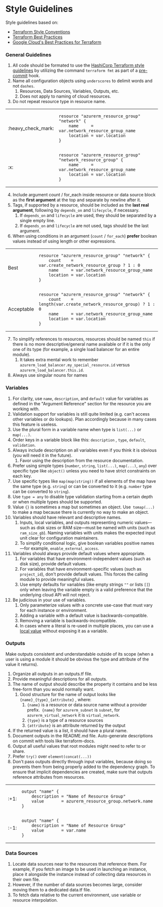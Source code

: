 # Style Guidelines

Style guidelines based on:

- [Terraform Style Conventions](https://www.terraform.io/docs/language/syntax/style.html)
- [Terraform Best Practices](https://www.terraform-best-practices.com/)
- [Google Cloud's Best Practices for Terraform](https://cloud.google.com/docs/terraform/best-practices-for-terraform)

### General Guidelines

1. All code should be formated to use the [HashiCorp Terraform style guidelines](https://developer.hashicorp.com/terraform/language/syntax/style) by utilizing the command `terraform fmt` as part of a [pre-commit](https://github.com/antonbabenko/pre-commit-terraform) hook.
2. Name all configuration objects using `underscores` to delimit words and not `dashes`.
    1. Resources, Data Sources, Variables, Outputs, etc.
    2. Does not apply to naming of cloud resources.
3. Do not repeat resource type in resource name.

<table>
<tr></tr>
<tr>
<td>  :heavy_check_mark: </td>
<td>

```hcl
resource "azurerm_resource_group" "network" {
    name     = var.network_resource_group_name
    location = var.location
}
```

</td>
<tr></tr>
<tr>
<td> :x: </td>
<td>

```hcl
resource "azurerm_resource_group" "network_resource_group" {
    name     = var.network_resource_group_name
    location = var.location
}
```

</td>
</tr>
</table>

4. Include argument count / for_each inside resource or data source block as the **first argument** at the top and separate by newline after it.
5. Tags, if supported by a resource, should be included as the **last real argument**, following by `depends_on` and `lifecycle`, if necessary.
    1. If `depends_on` and `lifecycle` are used, they should be separated by a single empty line.
    2. If `depends_on` and `lifecycle` are not used, tags should be the last argument.
6. When using conditions in an argument (`count` / `for_each`) **prefer** boolean values instead of using length or other expressions.

<table>
<tr></tr>
<tr>
<td>  Best </td>
<td>

```hcl
resource "azurerm_resource_group" "network" {
    count    = var.create_network_resource_group ? 1 : 0
    name     = var.network_resource_group_name
    location = var.location
}
```

</td>
<tr></tr>
<tr>
<td> Acceptable </td>
<td>

```hcl
resource "azurerm_resource_group" "network" {
    count    = length(var.create_network_resource_group) ? 1 : 0
    name     = var.network_resource_group_name
    location = var.location
}
```

</td>
</tr>
</table>

7. To simplify references to resources, resources should be named `this` if there is no more descriptive/general name available or if it is the only one of its type (for example, a single load balancer for an entire module).
    1. It takes extra mental work to remember `azurerm_load_balancer.my_special_resource.id` versus `azurerm_load_balancer.this.id`.
8. Always use singular nouns for names

### Variables

1. For clarity, use `name`, `description`, and `default` value for variables as defined in the "Argument Reference" section for the resource you are working with.
2. Validation support for variables is still quite limited (e.g. can't access other variables or do lookups). Plan accordingly because in many cases this feature is useless.
3. Use the plural form in a variable name when type is `list(...)` or `map(...)`.
4. Order keys in a variable block like this: `description` , `type`, `default`, `validation`.
5. Always include description on all variables even if you think it is obvious (you will need it in the future).
    1. Favor using the description from the resource documentation.
6. Prefer using simple types (`number`, `string`, `list(...)`, `map(...)`, `any`) over specific type like `object()` unless you need to have strict constraints on each key.
7. Use specific types like `map(map(string))` if all elements of the map have the same type (e.g. `string`) or can be converted to it (e.g. `number` type can be converted to `string`).
10. Use `type = any` to disable type validation starting from a certain depth or when multiple types should be supported.
9. Value `{}` is sometimes a map but sometimes an object. Use` tomap(...)` to make a map because there is currently no way to make an object.
10. Variables should have relevant and descriptive names.
    1. Inputs, local variables, and outputs representing numeric values—such as disk sizes or RAM size—must be named with units (such as `ram_size_gb`). Naming variables with units makes the expected input unit clear for configuration maintainers.
    2. To simplify conditional logic, give boolean variables positive names—for example, `enable_external_access`.
11. Variables should always provide default values where appropriate.
    1. For variables that have environment-independent values (such as disk size), provide default values.
    2. For variables that have environment-specific values (such as `project_id`), don't provide default values. This forces the calling module to provide meaningful values.
    3. Use empty defaults for variables (like empty strings `""` or lists `[]`) only when leaving the variable empty is a valid preference that the underlying cloud API will not reject.
12. Be judicious in your use of variables.
    1. Only parameterize values with a concrete use-case that must vary for each instance or environment.
    2. Adding a variable with a default value is backwards-compatible.
    3. Removing a variable is backwards-incompatible.
    4. In cases where a literal is re-used in multiple places, you can use a [local value](https://developer.hashicorp.com/terraform/language/values/locals) without exposing it as a variable.

### Outputs

Make outputs consistent and understandable outside of its scope (when a user is using a module it should be obvious the type and attribute of the value it returns).

1. Organize all outputs in an outputs.tf file.
2. Provide meaningful descriptions for all outputs.
3. The name of output should describe the property it contains and be less free-form than you would normally want.
    1. Good structure for the name of output looks like `{name}_{type}_{attribute}` , where:
        1. `{name}` is a resource or data source name without a provider prefix.` {name}` for `azurerm_subnet` is `subnet`, for `azurerm_virtual_network` it is `virtual_network`.
        2. `{type}` is a type of a resource sources
        3. `{attribute}` is an attribute returned by the output
4. If the returned value is a list, it should have a plural name.
5. Document outputs  in the README.md file. Auto-generate descriptions on commit with tools like terraform-docs.
6. Output all useful values that root modules might need to refer to or share.
7. Prefer `try()` over `element(concat(...))`
8. Don't pass outputs directly through input variables, because doing so prevents them from being properly added to the dependency graph. To ensure that implicit dependencies are created, make sure that outputs reference attributes from resources.

<table>
<tr></tr>
<tr>
<td> :+1: </td>
<td>

```hcl
output "name" {
    description = "Name of Resource Group"
    value       = azurerm_resource_group.network.name
}
```

</td>
<tr></tr>
<tr>
<td> :-1: </td>
<td>

```hcl
output "name" {
    description = "Name of Resource Group"
    value       = var.name
}
```

</td>
</tr>
</table>

### Data Sources

1. Locate data sources near to the resources that reference them. For example, if you fetch an image to be used in launching an instance, place it alongside the instance instead of collecting data resources in their own file.
2. However, if the number of data sources becomes large, consider moving them to a dedicated data.tf file.
3. To fetch data relative to the current environment, use variable or resource interpolation.
